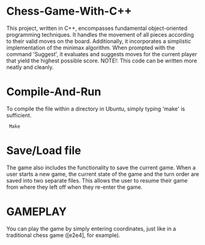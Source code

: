 # Chess-Game-With-C++
 This project, written in C++, encompasses fundamental object-oriented programming techniques. It handles the movement of all pieces according to their valid moves on the board. Additionally, it incorporates a simplistic implementation of the minimax algorithm. When prompted with the command 'Suggest', it evaluates and suggests moves for the current player that yield the highest possible score.
 NOTE!: This code can be written more neatly and cleanly.

# Compile-And-Run
 To compile the file within a directory in Ubuntu, simply typing 'make' is sufficient.
  <p> <code> Make  </code></p>

# Save/Load file
 The game also includes the functionality to save the current game. When a user starts a new game, the current state of the game and the turn order are saved into two separate files. This allows the user to resume their game from where they left off when they re-enter the game.

# GAMEPLAY

 You can play the game by simply entering coordinates, just like in a traditional chess game ([e2e4], for example).

